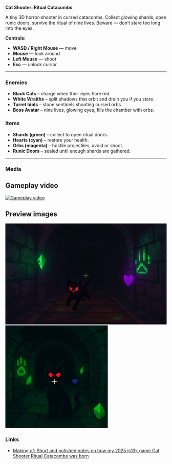 **Cat Shooter: Ritual Catacombs**

A tiny 3D horror-shooter in cursed catacombs.
Collect glowing shards, open runic doors, survive the ritual of nine lives.
Beware — don’t stare too long into the eyes.

**Controls:**

* **WASD / Right Mouse** — move
* **Mouse** — look around
* **Left Mouse** — shoot
* **Esc** — unlock cursor

---

### Enemies

* **Black Cats** – charge when their eyes flare red.
* **White Wraiths** – split shadows that orbit and drain you if you stare.
* **Turret Idols** – stone sentinels shooting cursed orbs.
* **Boss Avatar** – nine lives, glowing eyes, fills the chamber with orbs.

### Items

* **Shards (green)** – collect to open ritual doors.
* **Hearts (cyan)** – restore your health.
* **Orbs (magenta)** – hostile projectiles, avoid or shoot.
* **Runic Doors** – sealed until enough shards are gathered.

---

### Media

## Gameplay video
 [![Gameplay video](https://img.youtube.com/vi/VKJWRrND6bM/0.jpg)](https://www.youtube.com/watch?v=VKJWRrND6bM)

## Preview images
 ![Preview 800x500](https://github.com/dkozhukhar/cat-shooter/blob/main/preview_img/preview_800x500_200kb.png)
 ![Preview 320x320](https://github.com/dkozhukhar/cat-shooter/blob/main/preview_img/preview_320x320_50kb.png)

### Links
* [Making of: Short and polished notes on how my 2025 js13k game Cat Shooter Ritual Catacombs was born](https://github.com/dkozhukhar/cat-shooter/blob/main/POSTMORTEM.md)  
